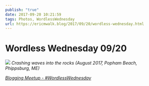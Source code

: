 ```yaml
---
publish: "true"
date: 2017-09-20 10:21:59
tags: Photos, WordlessWednesday
url: https://ericmwalk.blog/2017/09/20/wordless-wednesday.html
---
```


# Wordless Wednesday 09/20

![](https://ericmwalk.blog/uploads/2022/415981f861.jpg)
*Crashing waves into the rocks (August 2017, Popham Beach, Phippsburg, ME)*

*<a href="https://bloggingmeetup.com/2017/09/20/its-wednesday/">Blogging Meetup - #WordlessWednesday</a>*
